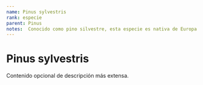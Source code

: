 ```yaml
---
name: Pinus sylvestris
rank: especie
parent: Pinus
notes:  Conocido como pino silvestre, esta especie es nativa de Europa y Asia.
---
```


# Pinus sylvestris

Contenido opcional de descripción más extensa.

